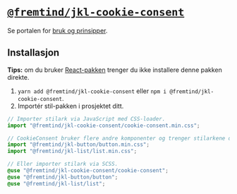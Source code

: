 # [`@fremtind/jkl-cookie-consent`](https://jokul.fremtind.no/komponenter/cookie-consent)

Se portalen for [bruk og prinsipper](https://jokul.fremtind.no/komponenter/cookie-consent).

## Installasjon

**Tips:** om du bruker [React-pakken](../cookie-consent-react/) trenger du ikke installere denne pakken direkte.

1. `yarn add @fremtind/jkl-cookie-consent` eller `npm i @fremtind/jkl-cookie-consent`.
2. Importér stil-pakken i prosjektet ditt.

```js
// Importer stilark via JavaScript med CSS-loader.
import "@fremtind/jkl-cookie-consent/cookie-consent.min.css";

// CookieConsent bruker flere andre komponenter og trenger stilarkene deres for å fungere.
import "@fremtind/jkl-button/button.min.css";
import "@fremtind/jkl-list/list.min.css";
```

```scss
// Eller importer stilark via SCSS.
@use "@fremtind/jkl-cookie-consent/cookie-consent";
@use "@fremtind/jkl-button/button";
@use "@fremtind/jkl-list/list";
```
